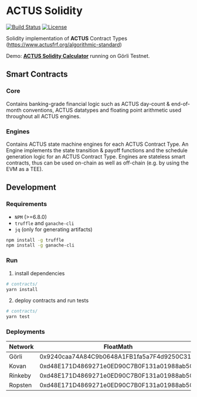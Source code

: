 # **ACTUS** Solidity

[![Build Status](https://travis-ci.org/atpar/actus-solidity.svg?branch=master)](https://travis-ci.org/atpar/actus-solidity)
[![License](https://img.shields.io/badge/License-Apache%202.0-blue.svg)](https://opensource.org/licenses/Apache-2.0)

Solidity implementation of **ACTUS** Contract Types (https://www.actusfrf.org/algorithmic-standard)

Demo: [**ACTUS Solidity Calculator**](https://www.atpar.io/actus-solidity-tool/dist/index.html) running on Görli Testnet.

## Smart Contracts

### Core
Contains banking-grade financial logic such as ACTUS day-count & end-of-month conventions, ACTUS datatypes and floating point arithmetic used throughout all ACTUS engines. 

### Engines
Contains ACTUS state machine engines for each ACTUS Contract Type. An Engine implements the state transition & payoff functions and the schedule generation logic for an ACTUS Contract Type. Engines are stateless smart contracts, thus can be used on-chain as well as off-chain (e.g. by using the EVM as a TEE).

## Development

### Requirements
- `NPM` (>=6.8.0)
- `truffle` and `ganache-cli`
- `jq` (only for generating artifacts)
```sh
npm install -g truffle
npm install -g ganache-cli
```

### Run
1. install dependencies
```sh
# contracts/
yarn install
```

2. deploy contracts and run tests
```sh
# contracts/
yarn test
```

### Deployments
| Network  | FloatMath                                  | PAMEngine                                  |
|----------|--------------------------------------------|--------------------------------------------|
| Görli    | 0x9240caa74A84C9b0648A1FB1fa5a7F4d9250C313 | 0x598e2Ea93b68F8a0B5fDb259E81ee59f10f7ac4A |
| Kovan    | 0xd48E171D4869271e0ED90C7B0F131a01988ab50e | 0xF3cff5a88aFf021976bb1Fa421Ed2f5d4C299E32 |
| Rinkeby  | 0xd48E171D4869271e0ED90C7B0F131a01988ab50e | 0xF3cff5a88aFf021976bb1Fa421Ed2f5d4C299E32 | 
| Ropsten  | 0xd48E171D4869271e0ED90C7B0F131a01988ab50e | 0xF3cff5a88aFf021976bb1Fa421Ed2f5d4C299E32 |
